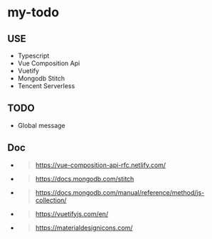 # my-todo

## USE

- Typescript
- Vue Composition Api
- Vuetify
- Mongodb Stitch
- Tencent Serverless

## TODO

- Global message

## Doc

- > https://vue-composition-api-rfc.netlify.com/
- > https://docs.mongodb.com/stitch
- > https://docs.mongodb.com/manual/reference/method/js-collection/
- > https://vuetifyjs.com/en/
- > https://materialdesignicons.com/
